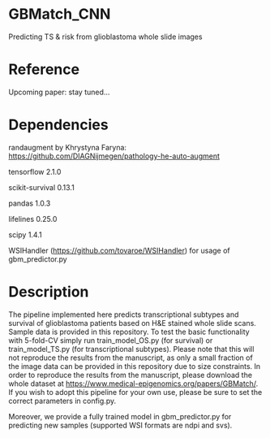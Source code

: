 # GBMatch_CNN
Predicting TS &amp; risk from glioblastoma whole slide images

# Reference
Upcoming paper: stay tuned...

# Dependencies
randaugment by Khrystyna Faryna: https://github.com/DIAGNijmegen/pathology-he-auto-augment

tensorflow 2.1.0

scikit-survival 0.13.1

pandas 1.0.3

lifelines 0.25.0

scipy 1.4.1

WSIHandler (https://github.com/tovaroe/WSIHandler) for usage of gbm_predictor.py

# Description
The pipeline implemented here predicts transcriptional subtypes and survival of glioblastoma patients based on H&E stained whole slide scans. Sample data is provided in this repository. To test the basic functionality with 5-fold-CV simply run train_model_OS.py (for survival) or train_model_TS.py (for transcriptional subtypes). Please note that this will not reproduce the results from the manuscript, as only a small fraction of the image data can be provided in this repository due to size constraints. In order to reproduce the results from the manuscript, please download the whole dataset at https://www.medical-epigenomics.org/papers/GBMatch/.
If you wish to adopt this pipeline for your own use, please be sure to set the correct parameters in config.py.

Moreover, we provide a fully trained model in gbm_predictor.py for predicting new samples (supported WSI formats are ndpi and svs).
